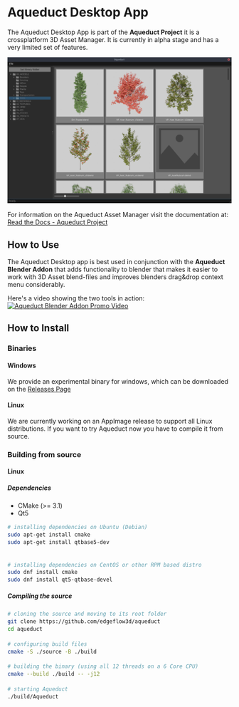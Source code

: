 # Aqueduct Desktop App
The Aqueduct Desktop App is part of the **Aqueduct Project** it is a crossplatform 3D Asset Manager.
It is currently in alpha stage and has a very limited set of features.

![Aqueduct Desktop App Gui Screenshot on Linux (Gnome Desktop)](images/aqueduct_desktop_preview.png?raw=true "Aqueduct desktop app on linux (Gnome)")

For information on the Aqueduct Asset Manager visit the documentation at:  
[Read the Docs - Aqueduct Project](https://aqueduct-project.rtfd.io)

## How to Use
The Aqueduct Desktop app is best used in conjunction with the **Aqueduct Blender Addon**
that adds functionality to blender that makes it easier to work with 3D Asset blend-files
and improves blenders drag&drop context menu considerably.

Here's a video showing the two tools in action:  
[![Aqueduct Blender Addon Promo Video](http://img.youtube.com/vi/nV353pijQUo/0.jpg)](http://www.youtube.com/watch?v=nV353pijQUo)

## How to Install

### Binaries

#### Windows
We provide an experimental binary for windows, which can be downloaded on the [Releases Page](https://github.com/edgeflow3d/aqueduct/releases)

#### Linux
We are currently working on an AppImage release to support all Linux distributions.
If you want to try Aqueduct now you have to compile it from source.

### Building from source

#### Linux

##### Dependencies
* CMake (>= 3.1)
* Qt5

```sh
# installing dependencies on Ubuntu (Debian)
sudo apt-get install cmake
sudo apt-get install qtbase5-dev


# installing dependencies on CentOS or other RPM based distro
sudo dnf install cmake
sudo dnf install qt5-qtbase-devel
```

##### Compiling the source

```sh
# cloning the source and moving to its root folder
git clone https://github.com/edgeflow3d/aqueduct
cd aqueduct

# configuring build files
cmake -S ./source -B ./build

# building the binary (using all 12 threads on a 6 Core CPU)
cmake --build ./build -- -j12

# starting Aqueduct
./build/Aqueduct
```
